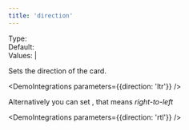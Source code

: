 ```yaml
---
title: 'direction'
--- 
```


Type: <Type children='<string>'/><br/>
Default: <Type children="'ltr'"/><br/>
Values: <TypeContainer><Type children="'ltr'"/> | <Type children="'rtl'"/></TypeContainer>

Sets the direction of the card.

<DemoIntegrations parameters={{direction: 'ltr'}} />

<Figcaption children="The default direction is ltr."  />

Alternatively you can set <Type children="'rtl'"/>, that means *right-to-left*

<DemoIntegrations parameters={{direction: 'rtl'}} />